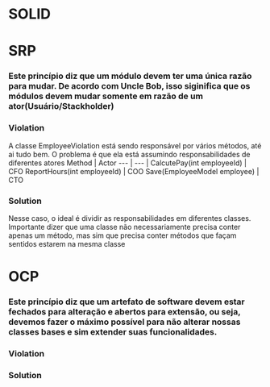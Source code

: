 # SOLID

# SRP
### Este princípio diz que um módulo devem ter uma única razão para mudar. De acordo com Uncle Bob, isso siginifica que os módulos devem mudar somente em razão de um ator(Usuário/Stackholder)

### Violation
A classe EmployeeViolation está sendo responsável por vários métodos, até ai tudo bem. O problema é que ela está assumindo responsabilidades de diferentes atores
Method | Actor 
--- | --- | 
CalcutePay(int employeeId) | CFO 
ReportHours(int employeeId) | COO
Save(EmployeeModel employee) | CTO

### Solution
Nesse caso, o ideal é dividir as responsabilidades em diferentes classes. Importante dizer que uma classe não necessariamente precisa conter apenas um método, mas sim que precisa conter métodos que façam sentidos estarem na mesma classe


# OCP
### Este princípio diz que um artefato de software devem estar fechados para alteração e abertos para extensão, ou seja, devemos fazer o máximo possível para não alterar nossas classes bases e sim extender suas funcionalidades. 
### Violation

### Solution

